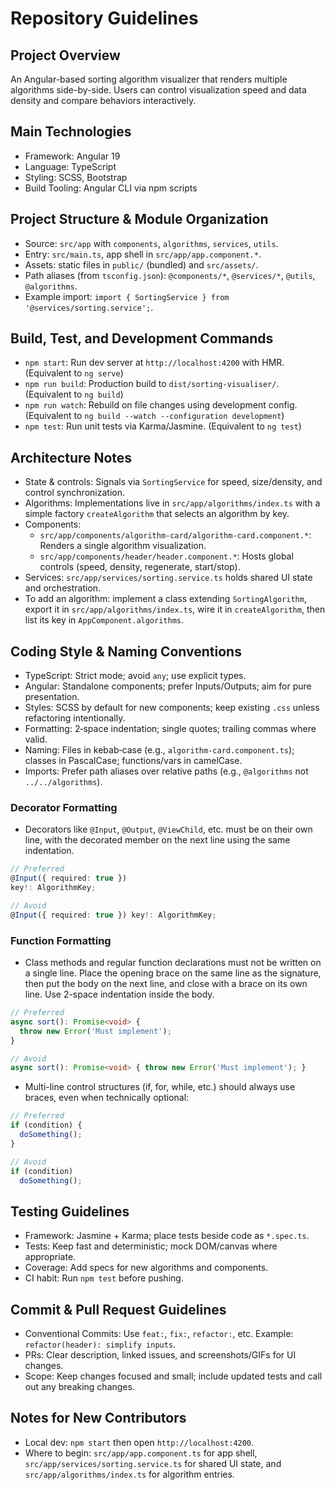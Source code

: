 # Repository Guidelines

## Project Overview
An Angular-based sorting algorithm visualizer that renders multiple algorithms side-by-side. Users can control visualization speed and data density and compare behaviors interactively.

## Main Technologies
- Framework: Angular 19
- Language: TypeScript
- Styling: SCSS, Bootstrap
- Build Tooling: Angular CLI via npm scripts

## Project Structure & Module Organization
- Source: `src/app` with `components`, `algorithms`, `services`, `utils`.
- Entry: `src/main.ts`, app shell in `src/app/app.component.*`.
- Assets: static files in `public/` (bundled) and `src/assets/`.
- Path aliases (from `tsconfig.json`): `@components/*`, `@services/*`, `@utils`, `@algorithms`.
- Example import: `import { SortingService } from '@services/sorting.service';`.

## Build, Test, and Development Commands
- `npm start`: Run dev server at `http://localhost:4200` with HMR. (Equivalent to `ng serve`)
- `npm run build`: Production build to `dist/sorting-visualiser/`. (Equivalent to `ng build`)
- `npm run watch`: Rebuild on file changes using development config. (Equivalent to `ng build --watch --configuration development`)
- `npm test`: Run unit tests via Karma/Jasmine. (Equivalent to `ng test`)

## Architecture Notes
- State & controls: Signals via `SortingService` for speed, size/density, and control synchronization.
- Algorithms: Implementations live in `src/app/algorithms/index.ts` with a simple factory `createAlgorithm` that selects an algorithm by key.
- Components:
  - `src/app/components/algorithm-card/algorithm-card.component.*`: Renders a single algorithm visualization.
  - `src/app/components/header/header.component.*`: Hosts global controls (speed, density, regenerate, start/stop).
- Services: `src/app/services/sorting.service.ts` holds shared UI state and orchestration.
- To add an algorithm: implement a class extending `SortingAlgorithm`, export it in `src/app/algorithms/index.ts`, wire it in `createAlgorithm`, then list its key in `AppComponent.algorithms`.

## Coding Style & Naming Conventions
- TypeScript: Strict mode; avoid `any`; use explicit types.
- Angular: Standalone components; prefer Inputs/Outputs; aim for pure presentation.
- Styles: SCSS by default for new components; keep existing `.css` unless refactoring intentionally.
- Formatting: 2‑space indentation; single quotes; trailing commas where valid.
- Naming: Files in kebab‑case (e.g., `algorithm-card.component.ts`); classes in PascalCase; functions/vars in camelCase.
- Imports: Prefer path aliases over relative paths (e.g., `@algorithms` not `../../algorithms`).

### Decorator Formatting
- Decorators like `@Input`, `@Output`, `@ViewChild`, etc. must be on their own line, with the decorated member on the next line using the same indentation.

```ts
// Preferred
@Input({ required: true })
key!: AlgorithmKey;

// Avoid
@Input({ required: true }) key!: AlgorithmKey;
```

### Function Formatting
- Class methods and regular function declarations must not be written on a single line. Place the opening brace on the same line as the signature, then put the body on the next line, and close with a brace on its own line. Use 2-space indentation inside the body.

```ts
// Preferred
async sort(): Promise<void> {
  throw new Error('Must implement');
}

// Avoid
async sort(): Promise<void> { throw new Error('Must implement'); }
```

- Multi-line control structures (if, for, while, etc.) should always use braces, even when technically optional:

```ts
// Preferred
if (condition) {
  doSomething();
}

// Avoid
if (condition)
  doSomething();
```

## Testing Guidelines
- Framework: Jasmine + Karma; place tests beside code as `*.spec.ts`.
- Tests: Keep fast and deterministic; mock DOM/canvas where appropriate.
- Coverage: Add specs for new algorithms and components.
- CI habit: Run `npm test` before pushing.

## Commit & Pull Request Guidelines
- Conventional Commits: Use `feat:`, `fix:`, `refactor:`, etc. Example: `refactor(header): simplify inputs`.
- PRs: Clear description, linked issues, and screenshots/GIFs for UI changes.
- Scope: Keep changes focused and small; include updated tests and call out any breaking changes.

## Notes for New Contributors
- Local dev: `npm start` then open `http://localhost:4200`.
- Where to begin: `src/app/app.component.ts` for app shell, `src/app/services/sorting.service.ts` for shared UI state, and `src/app/algorithms/index.ts` for algorithm entries.
